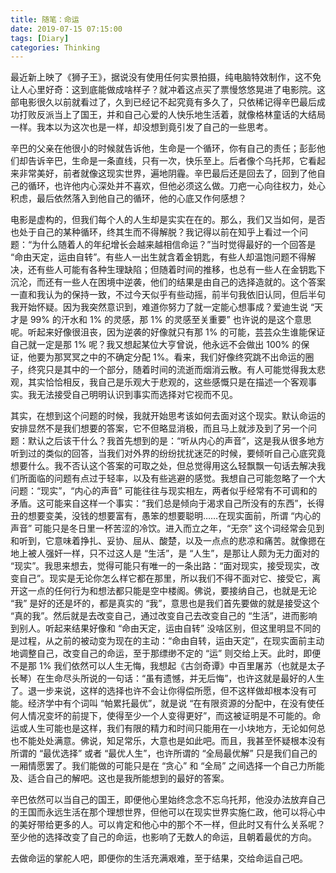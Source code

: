 ```yaml
---
title: 随笔：命运
date: 2019-07-15 07:15:00
tags: [Diary]
categories: Thinking
---
```


最近新上映了《狮子王》，据说没有使用任何实景拍摄，纯电脑特效制作，这不免让人心里好奇：这到底能做成啥样子？就冲着这点买了票慢悠悠晃进了电影院。这部电影很久以前就看过了，久到已经记不起究竟有多久了，只依稀记得辛巴最后成功打败反派当上了国王，并和自己心爱的人快乐地生活着，就像格林童话的大结局一样。我本以为这次也是一样，却没想到竟引发了自己的一些思考。

辛巴的父亲在他很小的时候就告诉他，生命是一个循环，你有自己的责任；彭彭他们却告诉辛巴，生命是一条直线，只有一次，快乐至上。后者像个乌托邦，它看起来非常美好，前者就像这现实世界，遍地阴霾。辛巴最后还是回去了，回到了他自己的循环，也许他内心深处并不喜欢，但他必须这么做。刀疤一心向往权力，处心积虑，最后依然落入到他自己的循环，他的心底又作何感想？

电影是虚构的，但我们每个人的人生却是实实在在的。那么，我们又当如何，是否也处于自己的某种循环，终其生而不得解脱？我记得以前在知乎上看过一个问题：“为什么随着人的年纪增长会越来越相信命运？”当时觉得最好的一个回答是 “命由天定，运由自转”。有些人一出生就含着金钥匙，有些人却温饱问题不得解决，还有些人可能有各种生理缺陷；但随着时间的推移，也总有一些人在金钥匙下沉沦，而还有一些人在困境中逆袭，他们的结果是由自己的选择造就的。这个答案一直和我认为的保持一致，不过今天似乎有些动摇，前半句我依旧认同，但后半句我开始怀疑。因为我突然意识到，难道你努力了就一定能心想事成？爱迪生说 “天才是 99% 的汗水和 1% 的灵感，那 1% 的灵感至关重要” 也许说的是这个意思呢。听起来好像很沮丧，因为逆袭的好像就只有那 1% 的可能，芸芸众生谁能保证自己就一定是那 1% 呢？我又想起某位大亨曾说，他永远不会做出 100% 的保证，他要为那冥冥之中的不确定分配 1%。看来，我们好像终究跳不出命运的圈子，终究只是其中的一个部分，随着时间的流逝而烟消云散。有人可能觉得我太悲观，其实恰恰相反，我自己是乐观大于悲观的，这些感慨只是在描述一个客观事实。我无法接受自己明明认识到事实而选择对它视而不见。

其实，在想到这个问题的时候，我就开始思考该如何去面对这个现实。默认命运的安排显然不是我们想要的答案，它不但略显消极，而且马上就涉及到了另一个问题：默认之后该干什么？我首先想到的是：“听从内心的声音”，这是我从很多地方听到过的类似的回答，当我们对外界的纷纷扰扰迷茫的时候，要倾听自己心底究竟想要什么。我不否认这个答案的可取之处，但总觉得用这么轻飘飘一句话去解决我们所面临的问题有点过于轻率，以及有些逃避的感觉。我想自己可能忽略了一个大问题：“现实”，“内心的声音” 可能往往与现实相左，两者似乎经常有不可调和的矛盾。这可能来自这样一个事实：“我们总是倾向于渴求自己所没有的东西”，长得丑的想要变美，没钱的想要富有，愚笨的想要聪明……在现实面前，所谓 “内心的声音” 可能只是冬日里一杯苦涩的冷饮。进入而立之年，“无奈” 这个词经常会见到和听到，它意味着挣扎、妥协、屈从、酸楚，以及一点点的悲凉和痛苦。就像摁在地上被人强奸一样，只不过这人是 “生活”，是 “人生”，是那让人颇为无力面对的 “现实”。我思来想去，觉得可能只有唯一的一条出路：“面对现实，接受现实，改变自己”。现实是无论你怎么样它都在那里，所以我们不得不面对它、接受它，离开这一点的任何行为和想法都只能是空中楼阁。佛说，要接纳自己，也就是无论 “我” 是好的还是坏的，都是真实的 “我”，意思也是我们首先要做的就是接受这个 “真的我”。然后就是去改变自己，通过改变自己去改变自己的 “生活”，进而影响到别人。听起来结果好像和 “命由天定，运由自转” 没啥区别，但这里明显不同的是过程，从之前的被动变为现在的主动：“命由自转，运由天定”，在现实面前主动地调整自己，改变自己的命运，至于那缥缈不定的 “运” 则交给上天。此时，即便不是那 1% 我们依然可以人生无悔，我想起《古剑奇谭》中百里屠苏（也就是太子长琴）在生命尽头所说的一句话：“虽有遗憾，并无后悔”，也许这就是最好的人生了。退一步来说，这样的选择也许不会让你得偿所愿，但不这样做却根本没有可能。经济学中有个词叫 “帕累托最优”，就是说 “在有限资源的分配中，在没有使任何人情况变坏的前提下，使得至少一个人变得更好”，而这被证明是不可能的。命运或人生可能也是这样，我们有限的精力和时间只能用在一小块地方，无论如何总也不能处处满意。佛说，知足常乐，大意也是如此吧。而且，我甚至怀疑根本没有所谓的 “最优选择” 或者 “最优人生”，也许所谓的 “全局最优解” 只是我们自己的一厢情愿罢了。我们能做的可能只是在 “贪心” 和 “全局” 之间选择一个自己力所能及、适合自己的解吧。这也是我所能想到的最好的答案。

辛巴依然可以当自己的国王，即便他心里始终念念不忘乌托邦，他没办法放弃自己的王国而永远生活在那个理想世界，但他可以在现实世界实施仁政，他可以将心中的美好带给更多的人。可以肯定和他心中的那个不一样，但此时又有什么关系呢？至少他的选择改变了自己的命运，也影响了无数人的命运，且朝着最优的方向。

去做命运的掌舵人吧，即便你的生活充满艰难，至于结果，交给命运自己吧。



